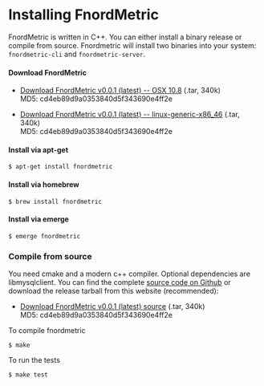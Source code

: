 Installing FnordMetric
======================

FnordMetric is written in C++. You can either install a binary release or compile
from source. Fnordmetric will install two binaries into your system: `fnordmetric-cli`
and `fnordmetric-server`.

#### Download FnordMetric

+ [Download FnordMetric v0.0.1 \(latest\) -- OSX 10.8](/downloads/fnordmetric-ui-1.2.9.tar) (.tar, 340k) <br /> MD5: cd4eb89d9a0353840d5f343690e4ff2e

+ [Download FnordMetric v0.0.1 \(latest\) -- linux-generic-x86_46](/downloads/fnordmetric-ui-1.2.9.tar) (.tar, 340k) <br /> MD5: cd4eb89d9a0353840d5f343690e4ff2e


#### Install via apt-get

    $ apt-get install fnordmetric

#### Install via homebrew

    $ brew install fnordmetric

#### Install via emerge

    $ emerge fnordmetric


### Compile from source

You need cmake and a modern c++ compiler. Optional dependencies are libmysqlclient.
You can find the complete [source code on Github](http://github.com/paulasmuth/fnordmetric)
or download the release tarball from this website (recommended):

+ [Download FnordMetric v0.0.1 \(latest\) source](/downloads/fnordmetric-ui-1.2.9.tar) (.tar, 340k) <br /> MD5: cd4eb89d9a0353840d5f343690e4ff2e

To compile fnordmetric

    $ make

To run the tests

    $ make test

